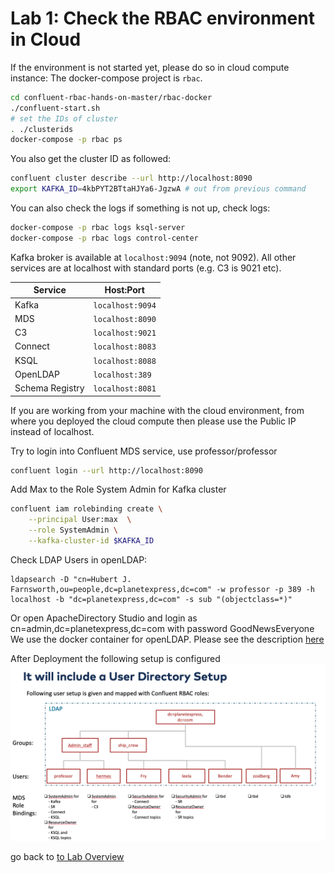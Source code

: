 # Lab 1: Check the RBAC environment in Cloud
If the environment is not started yet, please do so in cloud compute instance:
The docker-compose project is `rbac`. 
```bash
cd confluent-rbac-hands-on-master/rbac-docker
./confluent-start.sh
# set the IDs of cluster
. ./clusterids
docker-compose -p rbac ps
```
You also get the cluster ID as followed:
```bash
confluent cluster describe --url http://localhost:8090
export KAFKA_ID=4kbPYT2BTtaHJYa6-JgzwA # out from previous command
```
You can also check the logs if something is not up, check logs:
```bash
docker-compose -p rbac logs ksql-server
docker-compose -p rbac logs control-center
```
Kafka broker is available at `localhost:9094` (note, not 9092). All other services are at localhost with standard ports (e.g. C3 is 9021 etc).

| Service         | Host:Port        |
| --------------- | ---------------- |
| Kafka           | `localhost:9094` |
| MDS             | `localhost:8090` |
| C3              | `localhost:9021` |
| Connect         | `localhost:8083` |
| KSQL            | `localhost:8088` |
| OpenLDAP        | `localhost:389`  |
| Schema Registry | `localhost:8081` |

If you are working from your machine with the cloud environment, from where you deployed the cloud compute then please use the Public IP instead of localhost.

Try to login into Confluent MDS service, use professor/professor
```bash
confluent login --url http://localhost:8090
```
Add Max to the Role System Admin for Kafka cluster
```bash
confluent iam rolebinding create \
    --principal User:max  \
    --role SystemAdmin \
    --kafka-cluster-id $KAFKA_ID
```
Check LDAP Users in openLDAP:
```
ldapsearch -D "cn=Hubert J. Farnsworth,ou=people,dc=planetexpress,dc=com" -w professor -p 389 -h localhost -b "dc=planetexpress,dc=com" -s sub "(objectclass=*)"
```
Or open ApacheDirectory Studio and login as cn=admin,dc=planetexpress,dc=com with password GoodNewsEveryone
We use the docker container for openLDAP. Please see the description [here](https://github.com/rroemhild/docker-test-openldap)

After Deployment the following setup is configured
![deployed RBAC configuration](images/LDAP-ACCESS2Kafka.png)

go back to [to Lab Overview](../../Readme.md)